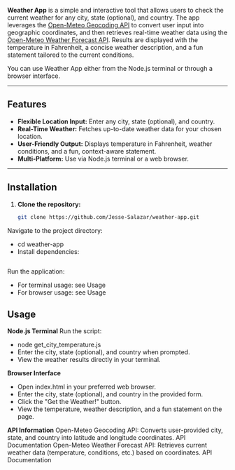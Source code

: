 **Weather App** is a simple and interactive tool that allows users to check the current weather for any city, state (optional), and country. The app leverages the [Open-Meteo Geocoding API](https://open-meteo.com/en/docs/geocoding-api) to convert user input into geographic coordinates, and then retrieves real-time weather data using the [Open-Meteo Weather Forecast API](https://open-meteo.com/en/docs). Results are displayed with the temperature in Fahrenheit, a concise weather description, and a fun statement tailored to the current conditions.

You can use Weather App either from the Node.js terminal or through a browser interface.

---

## Features

- **Flexible Location Input:** Enter any city, state (optional), and country.
- **Real-Time Weather:** Fetches up-to-date weather data for your chosen location.
- **User-Friendly Output:** Displays temperature in Fahrenheit, weather conditions, and a fun, context-aware statement.
- **Multi-Platform:** Use via Node.js terminal or a web browser.

---

## Installation

1. **Clone the repository:**
   ```bash
   git clone https://github.com/Jesse-Salazar/weather-app.git
Navigate to the project directory:
- cd weather-app
- Install dependencies:
   ```bash npm install

Run the application:
- For terminal usage: see Usage
- For browser usage: see Usage

## Usage
**Node.js Terminal**
Run the script:
- node get_city_temperature.js
- Enter the city, state (optional), and country when prompted.
- View the weather results directly in your terminal.

**Browser Interface**
- Open index.html in your preferred web browser.
- Enter the city, state (optional), and country in the provided form.
- Click the "Get the Weather!" button.
- View the temperature, weather description, and a fun statement on the page.

**API Information**
Open-Meteo Geocoding API:
Converts user-provided city, state, and country into latitude and longitude coordinates.
API Documentation
Open-Meteo Weather Forecast API:
Retrieves current weather data (temperature, conditions, etc.) based on coordinates.
API Documentation